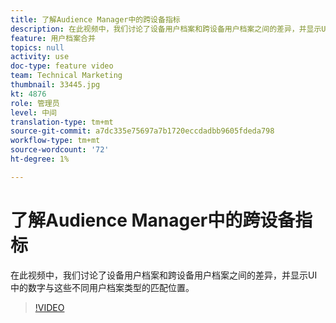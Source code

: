 ```yaml
---
title: 了解Audience Manager中的跨设备指标
description: 在此视频中，我们讨论了设备用户档案和跨设备用户档案之间的差异，并显示UI中的数字与这些不同用户档案类型的匹配位置。
feature: 用户档案合并
topics: null
activity: use
doc-type: feature video
team: Technical Marketing
thumbnail: 33445.jpg
kt: 4876
role: 管理员
level: 中间
translation-type: tm+mt
source-git-commit: a7dc335e75697a7b1720eccdadbb9605fdeda798
workflow-type: tm+mt
source-wordcount: '72'
ht-degree: 1%

---
```



# 了解Audience Manager中的跨设备指标

在此视频中，我们讨论了设备用户档案和跨设备用户档案之间的差异，并显示UI中的数字与这些不同用户档案类型的匹配位置。

>[!VIDEO](https://video.tv.adobe.com/v/33445/?quality=12)
